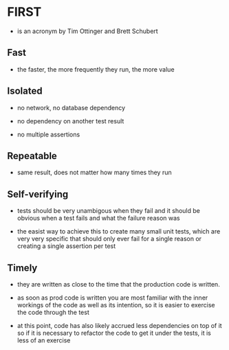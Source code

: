 # FIRST

- is an acronym by Tim Ottinger and Brett Schubert

## Fast

- the faster, the more frequently they run, the more value

## Isolated

- no network, no database dependency

- no dependency on another test result

- no multiple assertions

## Repeatable

- same result, does not matter how many times they run

## Self-verifying

- tests should be very unambigous when they fail and it should be obvious when a
  test fails and what the failure reason was

- the easist way to achieve this to create many small unit tests, which are very
  very specific that should only ever fail for a single reason or creating a
  single assertion per test

## Timely

- they are written as close to the time that the production code is written.

- as soon as prod code is written you are most familiar with the inner workings
  of the code as well as its intention, so it is easier to exercise the code
  through the test

- at this point, code has also likely accrued less dependencies on top of it so
  if it is necessary to refactor the code to get it under the tests, it is less
  of an exercise
